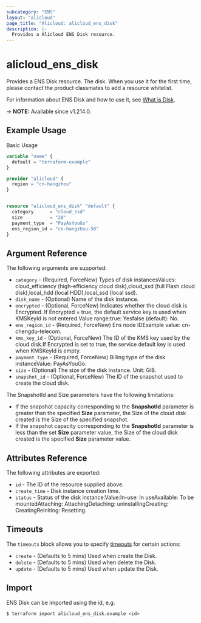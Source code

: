 ```yaml
---
subcategory: "ENS"
layout: "alicloud"
page_title: "Alicloud: alicloud_ens_disk"
description: |-
  Provides a Alicloud ENS Disk resource.
---
```


# alicloud_ens_disk

Provides a ENS Disk resource. The disk. When you use it for the first time, please contact the product classmates to add a resource whitelist.

For information about ENS Disk and how to use it, see [What is Disk](https://www.alibabacloud.com/help/en/ens/developer-reference/api-createdisk).

-> **NOTE:** Available since v1.214.0.

## Example Usage

Basic Usage

```terraform
variable "name" {
  default = "terraform-example"
}

provider "alicloud" {
  region = "cn-hangzhou"
}


resource "alicloud_ens_disk" "default" {
  category      = "cloud_ssd"
  size          = "20"
  payment_type  = "PayAsYouGo"
  ens_region_id = "cn-hangzhou-58"
}
```

## Argument Reference

The following arguments are supported:
* `category` - (Required, ForceNew) Types of disk instancesValues: cloud_efficiency (high-efficiency cloud disk),cloud_ssd (full Flash cloud disk),local_hdd (local HDD),local_ssd (local ssd).
* `disk_name` - (Optional) Name of the disk instance.
* `encrypted` - (Optional, ForceNew) Indicates whether the cloud disk is Encrypted. If Encrypted = true, the default service key is used when KMSKeyId is not entered.Value range:true: Yesfalse (default): No.
* `ens_region_id` - (Required, ForceNew) Ens node IDExample value: cn-chengdu-telecom.
* `kms_key_id` - (Optional, ForceNew) The ID of the KMS key used by the cloud disk.If Encrypted is set to true, the service default key is used when KMSKeyId is empty.
* `payment_type` - (Required, ForceNew) Billing type of the disk instanceValue: PayAsYouGo.
* `size` - (Optional) The size of the disk instance. Unit: GiB.
* `snapshot_id` - (Optional, ForceNew) The ID of the snapshot used to create the cloud disk.

The SnapshotId and Size parameters have the following limitations:
  - If the snapshot capacity corresponding to the **SnapshotId** parameter is greater than the specified **Size** parameter, the Size of the cloud disk created is the Size of the specified snapshot.
  - If the snapshot capacity corresponding to the **SnapshotId** parameter is less than the set **Size** parameter value, the Size of the cloud disk created is the specified **Size** parameter value.

## Attributes Reference

The following attributes are exported:
* `id` - The ID of the resource supplied above.
* `create_time` - Disk instance creation time.
* `status` - Status of the disk instance:Value:In-use: In useAvailable: To be mountedAttaching: AttachingDetaching: uninstallingCreating: CreatingReIniting: Resetting.

## Timeouts

The `timeouts` block allows you to specify [timeouts](https://www.terraform.io/docs/configuration-0-11/resources.html#timeouts) for certain actions:
* `create` - (Defaults to 5 mins) Used when create the Disk.
* `delete` - (Defaults to 5 mins) Used when delete the Disk.
* `update` - (Defaults to 5 mins) Used when update the Disk.

## Import

ENS Disk can be imported using the id, e.g.

```shell
$ terraform import alicloud_ens_disk.example <id>
```